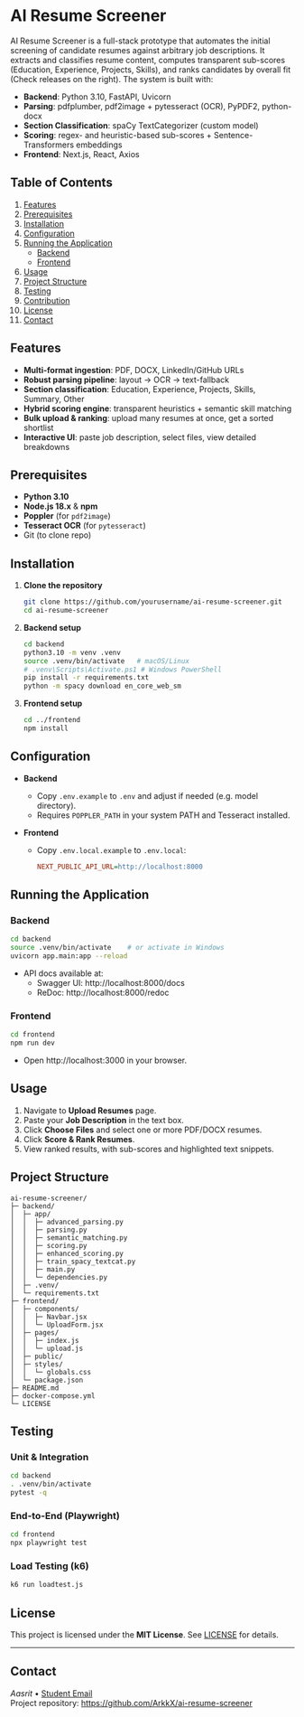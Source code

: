 # AI Resume Screener

AI Resume Screener is a full-stack prototype that automates the initial screening of candidate resumes against arbitrary job descriptions. It extracts and classifies resume content, computes transparent sub-scores (Education, Experience, Projects, Skills), and ranks candidates by overall fit (Check releases on the right). The system is built with:

- **Backend**: Python 3.10, FastAPI, Uvicorn  
- **Parsing**: pdfplumber, pdf2image + pytesseract (OCR), PyPDF2, python-docx  
- **Section Classification**: spaCy TextCategorizer (custom model)  
- **Scoring**: regex- and heuristic-based sub-scores + Sentence-Transformers embeddings  
- **Frontend**: Next.js, React, Axios

## Table of Contents

1. [Features](#features)  
2. [Prerequisites](#prerequisites)  
3. [Installation](#installation)  
4. [Configuration](#configuration)  
5. [Running the Application](#running-the-application)  
   - [Backend](#backend)  
   - [Frontend](#frontend)  
6. [Usage](#usage)  
7. [Project Structure](#project-structure)  
8. [Testing](#testing)  
9. [Contribution](#contribution)  
10. [License](#license)  
11. [Contact](#contact)

## Features

- **Multi-format ingestion**: PDF, DOCX, LinkedIn/GitHub URLs  
- **Robust parsing pipeline**: layout → OCR → text-fallback  
- **Section classification**: Education, Experience, Projects, Skills, Summary, Other  
- **Hybrid scoring engine**: transparent heuristics + semantic skill matching  
- **Bulk upload & ranking**: upload many resumes at once, get a sorted shortlist  
- **Interactive UI**: paste job description, select files, view detailed breakdowns  

## Prerequisites

- **Python 3.10**  
- **Node.js 18.x** & **npm**  
- **Poppler** (for `pdf2image`)  
- **Tesseract OCR** (for `pytesseract`)  
- Git (to clone repo)

## Installation

1. **Clone the repository**  
   ```bash
   git clone https://github.com/yourusername/ai-resume-screener.git
   cd ai-resume-screener
   ```

2. **Backend setup**  
   ```bash
   cd backend
   python3.10 -m venv .venv
   source .venv/bin/activate   # macOS/Linux
   # .venv\Scripts\Activate.ps1 # Windows PowerShell
   pip install -r requirements.txt
   python -m spacy download en_core_web_sm
   ```

3. **Frontend setup**  
   ```bash
   cd ../frontend
   npm install
   ```

## Configuration

- **Backend**  
  - Copy `.env.example` to `.env` and adjust if needed (e.g. model directory).  
  - Requires `POPPLER_PATH` in your system PATH and Tesseract installed.

- **Frontend**  
  - Copy `.env.local.example` to `.env.local`:
    ```ini
    NEXT_PUBLIC_API_URL=http://localhost:8000
    ```

## Running the Application

### Backend

```bash
cd backend
source .venv/bin/activate    # or activate in Windows
uvicorn app.main:app --reload
```

- API docs available at:  
  - Swagger UI: http://localhost:8000/docs  
  - ReDoc:       http://localhost:8000/redoc  

### Frontend

```bash
cd frontend
npm run dev
```

- Open http://localhost:3000 in your browser.

## Usage

1. Navigate to **Upload Resumes** page.  
2. Paste your **Job Description** in the text box.  
3. Click **Choose Files** and select one or more PDF/DOCX resumes.  
4. Click **Score & Rank Resumes**.  
5. View ranked results, with sub-scores and highlighted text snippets.

## Project Structure

```
ai-resume-screener/
├─ backend/
│  ├─ app/
│  │  ├─ advanced_parsing.py
│  │  ├─ parsing.py
│  │  ├─ semantic_matching.py
│  │  ├─ scoring.py
│  │  ├─ enhanced_scoring.py
│  │  ├─ train_spacy_textcat.py
│  │  ├─ main.py
│  │  └─ dependencies.py
│  ├─ .venv/
│  └─ requirements.txt
├─ frontend/
│  ├─ components/
│  │  ├─ Navbar.jsx
│  │  └─ UploadForm.jsx
│  ├─ pages/
│  │  ├─ index.js
│  │  └─ upload.js
│  ├─ public/
│  ├─ styles/
│  │  └─ globals.css
│  └─ package.json
├─ README.md
├─ docker-compose.yml
└─ LICENSE
```

## Testing

### Unit & Integration

```bash
cd backend
. .venv/bin/activate
pytest -q
```

### End-to-End (Playwright)

```bash
cd frontend
npx playwright test
```

### Load Testing (k6)

```bash
k6 run loadtest.js
```

## License

This project is licensed under the **MIT License**. See [LICENSE](LICENSE) for details.

---

## Contact

*Aasrit* • [Student Email](mailto:venkata2.durbha@live.uwe.ac.uk)  
Project repository: https://github.com/ArkkX/ai-resume-screener  
```
